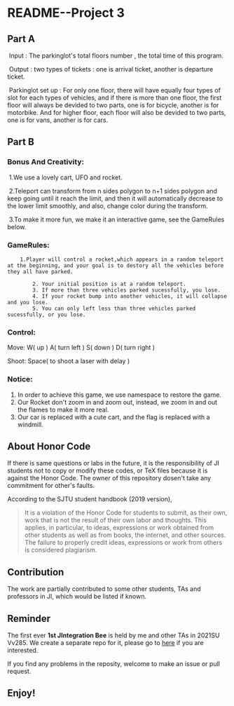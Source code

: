 # README--Project 3

## Part A

​		Input : The parkinglot's total floors number , the total time of this program.

​		Output : two types of tickets : one is arrival ticket, another is departure ticket.

​		Parkinglot set up : For only one floor, there will have equally four types of slot for each types of vehicles, and if there is more than one floor, the first floor will always be devided to two parts, one is for bicycle, another is for motorbike. And for higher floor, each floor will also be devided to two parts, one is for vans, another is for cars.

## Part B

### Bonus And Creativity:

​		1.We use a lovely cart, UFO and rocket.

​		2.Teleport can transform from n sides polygon to n+1 sides polygon and keep going until it reach the limit, and then it will automatically decrease to the lower limit smoothly, and also, change color during the transform.

​		3.To make it more fun, we make it an interactive game, see the GameRules below.

### GameRules:

		1.Player will control a rocket,which appears in a random teleport at the beginning, and your goal is to destory all the vehicles before they all have parked.

     		2. Your initial position is at a random teleport.
     		3. If more than three vehicles parked sucessfully, you lose.
     		4. If your rocket bump into another vehicles, it will collapse and you lose.
     		5. You can only left less than three vehicles parked sucessfully, or you lose.

### Control:

Move: W( up ) A( turn left ) S( down ) D( turn right ) 

Shoot: Space( to shoot a laser with delay ) 

### Notice:

1. In order to achieve this game, we use namespace to restore the game.
2. Our Rocket don't zoom in and zoom out, instead, we zoom in and out the flames to make it more real.
3. Our car is replaced with a cute cart, and the flag is replaced with a windmill.

## About Honor Code

If there is same questions or labs in the future, it is the responsibility of JI students not to copy or modify these codes, or TeX files because it is against the Honor Code. The owner of this repository dosen't take any commitment for other's faults.

According to the SJTU student handbook (2019 version),

> It is a violation of the Honor Code for students to submit, as their own, work that is not the result of their own labor and thoughts. This applies, in particular, to ideas, expressions or work obtained from other students as well as from books, the internet, and other sources. The failure to properly credit ideas, expressions or work from others is considered plagiarism.

## Contribution

The work are partially contributed to some other students, TAs and professors in JI, which would be listed if known.

## Reminder

The first ever **1st JIntegration Bee** is held by me and other TAs in 2021SU Vv285. We create a separate repo for it, please go to [here](https://github.com/sleepymalc/UM-JI-IntegrationBee) if you are interested.

If you find any problems in the reposity, welcome to make an issue or pull request.

## Enjoy!
